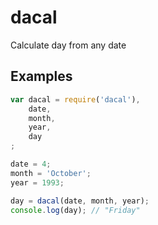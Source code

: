 dacal
=============

Calculate day from any date


Examples
--------

```js
var dacal = require('dacal'),
    date,
    month,
    year,
    day
;

date = 4;
month = 'October';
year = 1993;

day = dacal(date, month, year);
console.log(day); // "Friday"

```